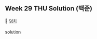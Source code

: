 ## Week 29 THU Solution (백준)

👀 [덩치](https://www.acmicpc.net/problem/7568)

#### 

[solution](https://github.com/so-ohee/Algorithm/blob/main/src/me/algo/BaekJoon/Main_7568_%EB%8D%A9%EC%B9%98.java)